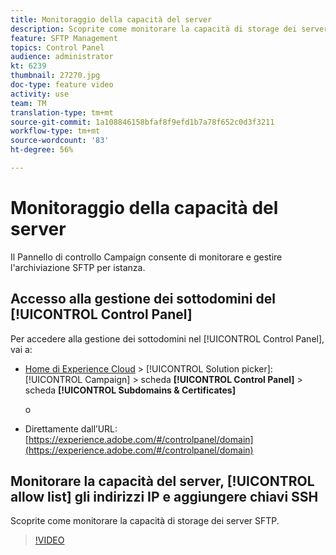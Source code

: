 ```yaml
---
title: Monitoraggio della capacità del server
description: Scoprite come monitorare la capacità di storage dei server SFTP.
feature: SFTP Management
topics: Control Panel
audience: administrator
kt: 6239
thumbnail: 27270.jpg
doc-type: feature video
activity: use
team: TM
translation-type: tm+mt
source-git-commit: 1a108846158bfaf8f9efd1b7a78f652c0d3f3211
workflow-type: tm+mt
source-wordcount: '83'
ht-degree: 56%

---
```



# Monitoraggio della capacità del server

Il Pannello di controllo Campaign consente di monitorare e gestire l&#39;archiviazione SFTP per istanza.

## Accesso alla gestione dei sottodomini del [!UICONTROL Control Panel]

Per accedere alla gestione dei sottodomini nel [!UICONTROL Control Panel], vai a:

* [Home di Experience Cloud](https://experience.adobe.com/#/home) > [!UICONTROL Solution picker]: [!UICONTROL Campaign] > scheda **[!UICONTROL Control Panel]** > scheda **[!UICONTROL Subdomains & Certificates]**

   o
* Direttamente dall’URL: [https://experience.adobe.com/#/controlpanel/domain](https://experience.adobe.com/#/controlpanel/domain)

## Monitorare la capacità del server, [!UICONTROL allow list] gli indirizzi IP e aggiungere chiavi SSH

Scoprite come monitorare la capacità di storage dei server SFTP.

>[!VIDEO](https://video.tv.adobe.com/v/27270?quality=12)
